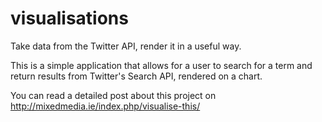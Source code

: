 visualisations
==============

Take data from the Twitter API, render it in a useful way. 

This is a simple application that allows for a user to search for a term and return results from Twitter's Search API, rendered on a chart. 

You can read a detailed post about this project on http://mixedmedia.ie/index.php/visualise-this/
